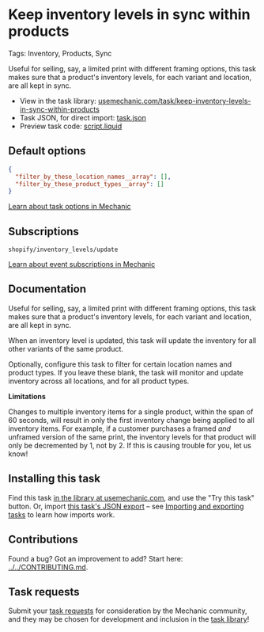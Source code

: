 # Keep inventory levels in sync within products

Tags: Inventory, Products, Sync

Useful for selling, say, a limited print with different framing options, this task makes sure that a product's inventory levels, for each variant and location, are all kept in sync.

* View in the task library: [usemechanic.com/task/keep-inventory-levels-in-sync-within-products](https://usemechanic.com/task/keep-inventory-levels-in-sync-within-products)
* Task JSON, for direct import: [task.json](../../tasks/keep-inventory-levels-in-sync-within-products.json)
* Preview task code: [script.liquid](./script.liquid)

## Default options

```json
{
  "filter_by_these_location_names__array": [],
  "filter_by_these_product_types__array": []
}
```

[Learn about task options in Mechanic](https://docs.usemechanic.com/article/471-task-options)

## Subscriptions

```liquid
shopify/inventory_levels/update
```

[Learn about event subscriptions in Mechanic](https://docs.usemechanic.com/article/408-subscriptions)

## Documentation

Useful for selling, say, a limited print with different framing options, this task makes sure that a product's inventory levels, for each variant and location, are all kept in sync.

When an inventory level is updated, this task will update the inventory for all other variants of the same product.

Optionally, configure this task to filter for certain location names and product types. If you leave these blank, the task will monitor and update inventory across all locations, and for all product types.

**Limitations**

Changes to multiple inventory items for a single product, within the span of 60 seconds, will result in only the first inventory change being applied to all inventory items. For example, if a customer purchases a framed _and_ unframed version of the same print, the inventory levels for that product will only be decremented by 1, not by 2. If this is causing trouble for you, let us know!

## Installing this task

Find this task [in the library at usemechanic.com](https://usemechanic.com/task/keep-inventory-levels-in-sync-within-products), and use the "Try this task" button. Or, import [this task's JSON export](../../tasks/keep-inventory-levels-in-sync-within-products.json) – see [Importing and exporting tasks](https://docs.usemechanic.com/article/505-importing-and-exporting-tasks) to learn how imports work.

## Contributions

Found a bug? Got an improvement to add? Start here: [../../CONTRIBUTING.md](../../CONTRIBUTING.md).

## Task requests

Submit your [task requests](https://mechanic.canny.io/task-requests) for consideration by the Mechanic community, and they may be chosen for development and inclusion in the [task library](https://tasks.mechanic.dev/)!
